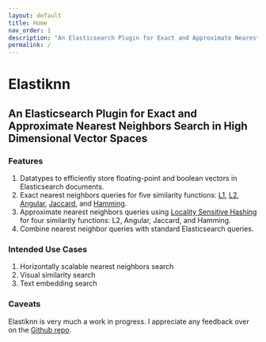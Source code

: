 ```yaml
---
layout: default
title: Home
nav_order: 1
description: "An Elasticsearch Plugin for Exact and Approximate Nearest Neighbors Search in High Dimensional Vector Spaces"
permalink: /
---
```


# Elastiknn

## An Elasticsearch Plugin for Exact and Approximate Nearest Neighbors Search in High Dimensional Vector Spaces

### Features

1. Datatypes to efficiently store floating-point and boolean vectors in Elasticsearch documents.
2. Exact nearest neighbors queries for five similarity functions: [L1](https://en.wikipedia.org/wiki/Taxicab_geometry), [L2](https://en.wikipedia.org/wiki/Euclidean_distance), [Angular](https://en.wikipedia.org/wiki/Cosine_similarity), [Jaccard](https://en.wikipedia.org/wiki/Jaccard_index), and [Hamming](https://en.wikipedia.org/wiki/Hamming_distance).
3. Approximate nearest neighbors queries using [Locality Sensitive Hashing](https://en.wikipedia.org/wiki/Locality-sensitive_hashing) for four similarity functions: L2, Angular, Jaccard, and Hamming.
4. Combine nearest neighbor queries with standard Elasticsearch queries.

### Intended Use Cases

1. Horizontally scalable nearest neighbors search
2. Visual similarity search
3. Text embedding search

### Caveats

Elastiknn is very much a work in progress. I appreciate any feedback over on the [Github repo](https://github.com/alexklibisz/elastiknn).